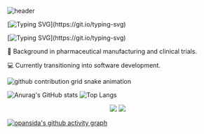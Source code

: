 ![header](https://capsule-render.vercel.app/api?type=slice&color=0D6A4F&height=120&section=header)


[![Typing SVG](https://readme-typing-svg.demolab.com?font=Fira+Code&pause=1001&color=36A162&background=9FA3AA00&center=true&vCenter=true&multiline=true&width=435&lines=Hey%2C+Hey+!)](https://git.io/typing-svg)

[![Typing SVG](https://readme-typing-svg.demolab.com?font=Fira+Code&pause=1001&color=36A162&background=9FA3AA00&center=true&vCenter=true&multiline=true&width=435&lines=This+is+Sida+Pan+.)](https://git.io/typing-svg)


💊 Background in pharmaceutical manufacturing and clinical trials.

💻 Currently transitioning into software development.


<picture>
  <source media="(prefers-color-scheme: dark)" srcset="https://raw.githubusercontent.com/opansida/opansida/output/github-contribution-grid-snake-dark.svg">
  <source media="(prefers-color-scheme: light)" srcset="https://raw.githubusercontent.com/opansida/opansida/output/github-contribution-grid-snake.svg">
  <img alt="github contribution grid snake animation" src="https://raw.githubusercontent.com/opansida/opansida/output/github-contribution-grid-snake.svg">
</picture>






![Anurag's GitHub stats](https://github-readme-stats.vercel.app/api?username=opansida&theme=shadow_green&show_icons=true) 
![Top Langs](https://github-readme-stats.vercel.app/api/top-langs/?username=opansida&layout=compact)

<div align="center">
    <img  src="https://github-readme-streak-stats.herokuapp.com/?user=opansida" />
    <img  src="https://github-profile-trophy.vercel.app/?username=opansida" />
</div>


[![opansida's github activity graph](https://github-readme-activity-graph.vercel.app/graph?username=opansida&theme=github-compact)](https://github.com/opansida/github-readme-activity-graph)





